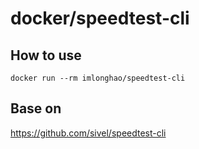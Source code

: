 docker/speedtest-cli
========
How to use
--------
    docker run --rm imlonghao/speedtest-cli

Base on
--------
https://github.com/sivel/speedtest-cli